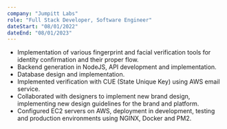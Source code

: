 ```yaml
---
company: "Jumpitt Labs"
role: "Full Stack Developer, Software Engineer"
dateStart: "08/01/2022"
dateEnd: "08/01/2023"
---
```



* Implementation of various fingerprint and facial verification tools for identity confirmation and their proper flow.
* Backend generation in NodeJS, API development and implementation.
* Database design and implementation.
* Implemented verification with CUE (State Unique Key) using AWS email service.
* Collaborated with designers to implement new brand design, implementing new design guidelines for the brand and platform.
* Configured EC2 servers on AWS, deployment in development, testing and production environments using NGINX, Docker and PM2.
